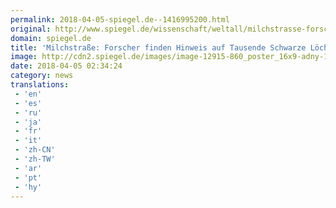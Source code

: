 ```yaml
---
permalink: 2018-04-05-spiegel.de--1416995200.html
original: http://www.spiegel.de/wissenschaft/weltall/milchstrasse-forscher-finden-hinweis-auf-tausende-schwarze-loecher-a-1201246.html#ref=rss
domain: spiegel.de
title: 'Milchstraße: Forscher finden Hinweis auf Tausende Schwarze Löcher - SPIEGEL ONLINE - Wissenschaft'
image: http://cdn2.spiegel.de/images/image-12915-860_poster_16x9-adny-12915.jpg
date: 2018-04-05 02:34:24
category: news
translations: 
 - 'en'
 - 'es'
 - 'ru'
 - 'ja'
 - 'fr'
 - 'it'
 - 'zh-CN'
 - 'zh-TW'
 - 'ar'
 - 'pt'
 - 'hy'
---
```


